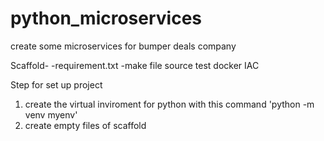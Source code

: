 # python_microservices
create some microservices for bumper deals company

Scaffold-
-requirement.txt
-make file
source
test
docker
IAC

Step for set up project
1. create the virtual inviroment for python with this command 'python -m venv myenv'
2. create empty files of scaffold 